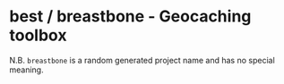 # best / breastbone - Geocaching toolbox

N.B. `breastbone` is a random generated project name and has no special meaning.
